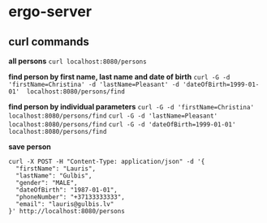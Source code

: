 # ergo-server

## curl commands

**all persons**
`curl localhost:8080/persons`

**find person by first name, last name and date of birth**
`curl -G -d 'firstName=Christina' -d 'lastName=Pleasant' -d 'dateOfBirth=1999-01-01'  localhost:8080/persons/find`

**find person by individual parameters**
`curl -G -d 'firstName=Christina'  localhost:8080/persons/find`
`curl -G -d 'lastName=Pleasant'  localhost:8080/persons/find`
`curl -G -d 'dateOfBirth=1999-01-01'  localhost:8080/persons/find`

**save person**
```
curl -X POST -H "Content-Type: application/json" -d '{
  "firstName": "Lauris",
  "lastName": "Gulbis",
  "gender": "MALE",
  "dateOfBirth": "1987-01-01",
  "phoneNumber": "+37133333333",
  "email": "lauris@gulbis.lv"
}' http://localhost:8080/persons
```